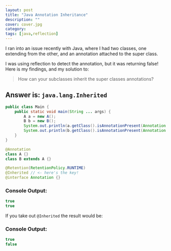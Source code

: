 ```yaml
---
layout: post
title: "Java Annotation Inheritance"
description: ""
cover: cover.jpg
category: 
tags: [java,reflection]
---
```


I ran into an issue recently with Java, where I had two classes, one extending from the other, and an annotation attached to the super class.

I was using reflection to detect the annotation, but it was returning false!  Here is my findings, and my solution to:

> How can your subclasses inherit the super classes annotations?

## Answer is: `java.lang.Inherited`

```java
public class Main {
    public static void main(String ... args) {
        A a = new A();
        B b = new B();
        System.out.println(a.getClass().isAnnotationPresent(Annotation.class));
        System.out.println(b.getClass().isAnnotationPresent(Annotation.class));
    }
}

@Annotation
class A {}
class B extends A {}

@Retention(RetentionPolicy.RUNTIME)
@Inherited // <- here's the key!
@interface Annotation {}
```

### Console Output:

```java
true
true
```

If you take out `@Inherited` the result would be:

### Console Output:

```java
true
false
```
